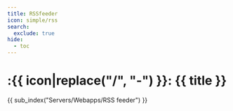 ```yaml
---
title: RSSfeeder
icon: simple/rss
search:
  exclude: true
hide:
  - toc
---
```


# :{{ icon|replace("/", "-") }}: {{ title }}

{{ sub_index("Servers/Webapps/RSS feeder") }}

